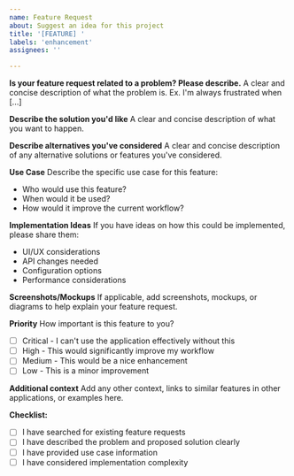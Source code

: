 ```yaml
---
name: Feature Request
about: Suggest an idea for this project
title: '[FEATURE] '
labels: 'enhancement'
assignees: ''

---
```


**Is your feature request related to a problem? Please describe.**
A clear and concise description of what the problem is. Ex. I'm always frustrated when [...]

**Describe the solution you'd like**
A clear and concise description of what you want to happen.

**Describe alternatives you've considered**
A clear and concise description of any alternative solutions or features you've considered.

**Use Case**
Describe the specific use case for this feature:
- Who would use this feature?
- When would it be used?
- How would it improve the current workflow?

**Implementation Ideas**
If you have ideas on how this could be implemented, please share them:
- UI/UX considerations
- API changes needed
- Configuration options
- Performance considerations

**Screenshots/Mockups**
If applicable, add screenshots, mockups, or diagrams to help explain your feature request.

**Priority**
How important is this feature to you?
- [ ] Critical - I can't use the application effectively without this
- [ ] High - This would significantly improve my workflow
- [ ] Medium - This would be a nice enhancement
- [ ] Low - This is a minor improvement

**Additional context**
Add any other context, links to similar features in other applications, or examples here.

**Checklist:**
- [ ] I have searched for existing feature requests
- [ ] I have described the problem and proposed solution clearly
- [ ] I have provided use case information
- [ ] I have considered implementation complexity
